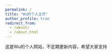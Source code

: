 ```yaml
---
permalink: /
title: "Wu的个人主页"
author_profile: true
redirect_from: 
  - /about/
  - /about.html
---
```


这是Wu的个人网站，不定期更新内容，希望大家支持
